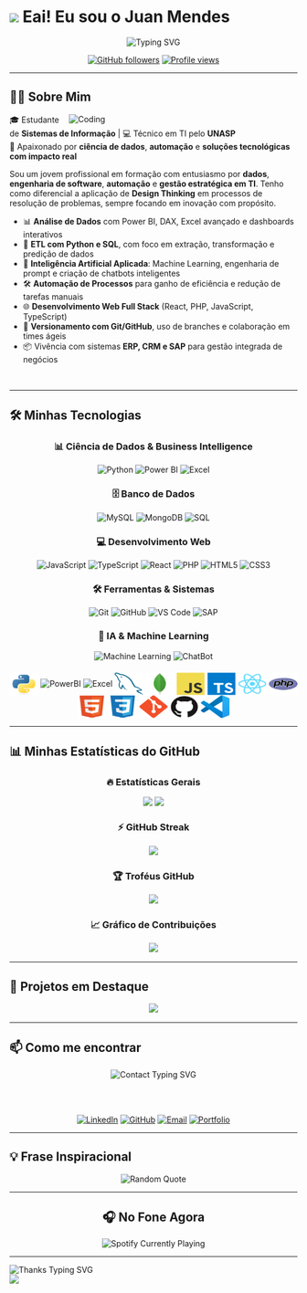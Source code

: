 # <img src="https://media.giphy.com/media/hvRJCLFzcasrR4ia7z/giphy.gif" width="30px"/> Eai! Eu sou o Juan Mendes

<div align="center">

<img src="https://readme-typing-svg.herokuapp.com?font=Fira+Code&size=22&duration=3000&pause=1000&color=00D9FF&center=true&vCenter=true&width=440&lines=Desenvolvedor+Full+Stack;Especialista+em+Dados+e+BI;Estudante+de+SI;Bem-vindo+ao+meu+GitHub!" alt="Typing SVG" />

[![GitHub followers](https://img.shields.io/github/followers/juanmmendes?style=for-the-badge&logo=github&color=00D9FF)](https://github.com/juanmmendes?tab=followers)
[![Profile views](https://komarev.com/ghpvc/?username=juanmmendes&label=Profile%20views&color=00D9FF&style=for-the-badge)](https://github.com/juanmmendes)

</div>

---

## 🧑‍💻 Sobre Mim

<img align="right" alt="Coding" width="400" src="https://media.giphy.com/media/qgQUggAC3Pfv687qPC/giphy.gif">

🎓 Estudante de **Sistemas de Informação** | 💻 Técnico em TI pelo **UNASP**  
🚀 Apaixonado por **ciência de dados**, **automação** e **soluções tecnológicas com impacto real**

Sou um jovem profissional em formação com entusiasmo por **dados**, **engenharia de software**, **automação** e **gestão estratégica em TI**. Tenho como diferencial a aplicação de **Design Thinking** em processos de resolução de problemas, sempre focando em inovação com propósito.

- 📊 **Análise de Dados** com Power BI, DAX, Excel avançado e dashboards interativos  
- 🧠 **ETL com Python e SQL**, com foco em extração, transformação e predição de dados  
- 🤖 **Inteligência Artificial Aplicada**: Machine Learning, engenharia de prompt e criação de chatbots inteligentes  
- 🛠️ **Automação de Processos** para ganho de eficiência e redução de tarefas manuais  
- 🌐 **Desenvolvimento Web Full Stack** (React, PHP, JavaScript, TypeScript)
- 🔄 **Versionamento com Git/GitHub**, uso de branches e colaboração em times ágeis  
- 📦 Vivência com sistemas **ERP, CRM e SAP** para gestão integrada de negócios

<br clear="right"/>

---

## 🛠️ Minhas Tecnologias

<div align="center">

### 📊 Ciência de Dados & Business Intelligence
![Python](https://img.shields.io/badge/Python-3776AB?style=for-the-badge&logo=python&logoColor=white)
![Power BI](https://img.shields.io/badge/Power%20BI-F2C811?style=for-the-badge&logo=powerbi&logoColor=black)
![Excel](https://img.shields.io/badge/Microsoft_Excel-217346?style=for-the-badge&logo=microsoft-excel&logoColor=white)

### 🗄️ Banco de Dados
![MySQL](https://img.shields.io/badge/MySQL-00000F?style=for-the-badge&logo=mysql&logoColor=white)
![MongoDB](https://img.shields.io/badge/MongoDB-4EA94B?style=for-the-badge&logo=mongodb&logoColor=white)
![SQL](https://img.shields.io/badge/SQL-336791?style=for-the-badge&logo=postgresql&logoColor=white)

### 💻 Desenvolvimento Web
![JavaScript](https://img.shields.io/badge/JavaScript-F7DF1E?style=for-the-badge&logo=javascript&logoColor=black)
![TypeScript](https://img.shields.io/badge/TypeScript-007ACC?style=for-the-badge&logo=typescript&logoColor=white)
![React](https://img.shields.io/badge/React-20232A?style=for-the-badge&logo=react&logoColor=61DAFB)
![PHP](https://img.shields.io/badge/PHP-777BB4?style=for-the-badge&logo=php&logoColor=white)
![HTML5](https://img.shields.io/badge/HTML5-E34F26?style=for-the-badge&logo=html5&logoColor=white)
![CSS3](https://img.shields.io/badge/CSS3-1572B6?style=for-the-badge&logo=css3&logoColor=white)

### 🛠️ Ferramentas & Sistemas
![Git](https://img.shields.io/badge/Git-E34F26?style=for-the-badge&logo=git&logoColor=white)
![GitHub](https://img.shields.io/badge/GitHub-100000?style=for-the-badge&logo=github&logoColor=white)
![VS Code](https://img.shields.io/badge/VS_Code-0078D4?style=for-the-badge&logo=visual%20studio%20code&logoColor=white)
![SAP](https://img.shields.io/badge/SAP-0FAAFF?style=for-the-badge&logo=sap&logoColor=white)

### 🤖 IA & Machine Learning
![Machine Learning](https://img.shields.io/badge/Machine%20Learning-FF6F00?style=for-the-badge&logo=tensorflow&logoColor=white)
![ChatBot](https://img.shields.io/badge/ChatBot-00D2FF?style=for-the-badge&logo=dialogflow&logoColor=white)

<div style="display: inline_block; margin-top: 20px;">
  <img align="center" alt="Python" height="40" width="50" src="https://raw.githubusercontent.com/devicons/devicon/master/icons/python/python-original.svg">
  <img align="center" alt="PowerBI" height="40" width="50" src="https://raw.githubusercontent.com/microsoft/PowerBI-Icons/main/SVG/Power-BI.svg">
  <img align="center" alt="Excel" height="40" width="50" src="https://img.icons8.com/fluency/48/microsoft-excel-2019.png"/>
  <img align="center" alt="MySQL" height="40" width="50" src="https://raw.githubusercontent.com/devicons/devicon/master/icons/mysql/mysql-original.svg">
  <img align="center" alt="MongoDB" height="40" width="50" src="https://raw.githubusercontent.com/devicons/devicon/master/icons/mongodb/mongodb-original.svg">
  <img align="center" alt="JavaScript" height="40" width="50" src="https://raw.githubusercontent.com/devicons/devicon/master/icons/javascript/javascript-original.svg">
  <img align="center" alt="TypeScript" height="40" width="50" src="https://raw.githubusercontent.com/devicons/devicon/master/icons/typescript/typescript-original.svg">
  <img align="center" alt="React" height="40" width="50" src="https://raw.githubusercontent.com/devicons/devicon/master/icons/react/react-original.svg">
  <img align="center" alt="PHP" height="40" width="50" src="https://raw.githubusercontent.com/devicons/devicon/master/icons/php/php-original.svg">
  <img align="center" alt="HTML" height="40" width="50" src="https://raw.githubusercontent.com/devicons/devicon/master/icons/html5/html5-original.svg">
  <img align="center" alt="CSS" height="40" width="50" src="https://raw.githubusercontent.com/devicons/devicon/master/icons/css3/css3-original.svg">
  <img align="center" alt="Git" height="40" width="50" src="https://raw.githubusercontent.com/devicons/devicon/master/icons/git/git-original.svg">
  <img align="center" alt="Github" height="40" width="50" src="https://raw.githubusercontent.com/devicons/devicon/master/icons/github/github-original.svg">
  <img align="center" alt="VSC" height="40" width="50" src="https://raw.githubusercontent.com/devicons/devicon/master/icons/vscode/vscode-original.svg">
</div>

</div>

---

## 📊 Minhas Estatísticas do GitHub

<div align="center">

### 🔥 Estatísticas Gerais

<img height="180em" src="https://github-readme-stats.vercel.app/api?username=juanmmendes&show_icons=true&theme=tokyonight&include_all_commits=true&count_private=true&hide_border=true&bg_color=0D1117&title_color=00D9FF&icon_color=00D9FF&text_color=ffffff"/>

<img height="180em" src="https://github-readme-stats.vercel.app/api/top-langs/?username=juanmmendes&layout=compact&langs_count=8&theme=tokyonight&hide_border=true&bg_color=0D1117&title_color=00D9FF&text_color=ffffff"/>

### ⚡ GitHub Streak

<img src="https://github-readme-streak-stats.herokuapp.com/?user=juanmmendes&theme=tokyonight&hide_border=true&background=0D1117&stroke=00D9FF&ring=00D9FF&fire=00D9FF&currStreakLabel=00D9FF&sideLabels=ffffff&currStreakNum=ffffff&sideNums=ffffff&dates=ffffff"/>

### 🏆 Troféus GitHub

<img src="https://github-profile-trophy.vercel.app/?username=juanmmendes&theme=tokyonight&no-frame=true&no-bg=true&margin-w=4&column=7"/>

### 📈 Gráfico de Contribuições

<img src="https://github-readme-activity-graph.vercel.app/graph?username=juanmmendes&theme=tokyo-night&bg_color=0D1117&color=00D9FF&line=00D9FF&point=ffffff&area=true&hide_border=true"/>

</div>

---



## 🎯 Projetos em Destaque

<div align="center">

<a href="https://github.com/juanmmendes">
  <img src="https://github-readme-stats.vercel.app/api/pin/?username=juanmmendes&repo=juanmmendes&theme=tokyonight&hide_border=true&bg_color=0D1117&title_color=00D9FF&icon_color=00D9FF&text_color=ffffff" />
</a>

</div>

---

## 📫 Como me encontrar

<div align="center">

<img src="https://readme-typing-svg.herokuapp.com?font=Fira+Code&size=16&duration=2000&pause=1000&color=00D9FF&center=true&vCenter=true&width=435&lines=Vamos+nos+conectar+e+criar+algo+incrível!;Estou+sempre+aberto+a+novas+oportunidades!;Especialista+em+Dados+e+Automação!" alt="Contact Typing SVG" />

<br><br>

[![LinkedIn](https://img.shields.io/badge/LinkedIn-0077B5?style=for-the-badge&logo=linkedin&logoColor=white)](www.linkedin.com/in/juan-mendes-739084273)
[![GitHub](https://img.shields.io/badge/GitHub-100000?style=for-the-badge&logo=github&logoColor=white)](https://github.com/juanmmendes)
[![Email](https://img.shields.io/badge/Email-D14836?style=for-the-badge&logo=gmail&logoColor=white)](mailto:juan.016@gmail.com)
[![Portfolio](https://img.shields.io/badge/Portfolio-FF5722?style=for-the-badge&logo=google-chrome&logoColor=white)](juanmmendes.github.io/portfolio/)

</div>

---

## 💡 Frase Inspiracional

<div align="center">

<img src="https://quotes-github-readme.vercel.app/api?type=horizontal&theme=tokyonight&border=true" alt="Random Quote"/>

</div>



---

<div align="center">

## 🎧 No Fone Agora

<div align="center">

![Spotify Currently Playing](https://spotify-github-profile.kittinanx.com/api/view.svg?uid=3327c87dcmrrgsk3rh8efzcfo&redirect=true][https://spotify-github-profile.kittinanx.com/api/view.svg?uid=3327c87dcmrrgsk3rh8efzcfo&cover_image=true&theme=default&show_offline=false&background_color=121212&interchange=true&bar_color=69bfa5&bar_color_cover=true)

</div>

</div>

---

<img src="https://readme-typing-svg.herokuapp.com?font=Fira+Code&size=14&duration=4000&pause=1000&color=00D9FF&center=true&vCenter=true&width=435&lines=Obrigado+pela+visita!;⭐+Se+gostou%2C+deixe+uma+estrela!;Vamos+codar+juntos!+🚀;Data+Science+%2B+Automation" alt="Thanks Typing SVG" />

<br>

<img src="https://capsule-render.vercel.app/api?type=waving&color=gradient&customColorList=6,11,20&height=100&section=footer&animation=twinkling"/>

</div>
